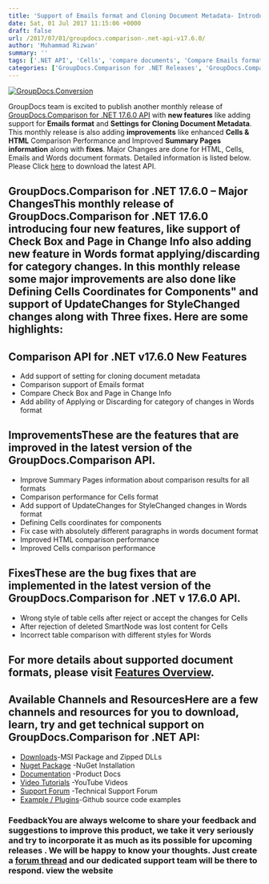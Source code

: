 ```yaml
---
title: 'Support of Emails format and Cloning Document Metadata- Introduced in GroupDocs.Comparison for .NET API v17.6.0'
date: Sat, 01 Jul 2017 11:15:06 +0000
draft: false
url: /2017/07/01/groupdocs.comparison-.net-api-v17.6.0/
author: 'Muhammad Rizwan'
summary: ''
tags: ['.NET API', 'Cells', 'compare documents', 'Compare Emails format', 'Docuement Comparison', 'Download', 'HTML', 'Improved', 'Latest API', 'Metadate Cloning', 'Performance', 'Words']
categories: ['GroupDocs.Comparison for .NET Releases', 'GroupDocs.Comparison Product Family']
---
```


[![GroupDocs.Conversion](https://blog.groupdocs.com/wp-content/uploads/sites/4/2016/11/groupdocs-comparison-net.png)](https://www.groupdocs.com/products/comparison/net)

GroupDocs team is excited to publish another monthly release of [GroupDocs.Comparison for .NET 17.6.0 API](http://www.groupdocs.com/products/comparison/net "Document Comparison API ") with **new features** like adding support for **Emails format** and **Settings for Cloning Document Metadata**. This monthly release is also adding **improvements** like enhanced **Cells & HTML** Comparison Performance and Improved **Summary Pages information** along with **fixes**. Major Changes are done for HTML, Cells, Emails and Words document formats. Detailed information is listed below. Please Click [here](https://downloads.groupdocs.com/comparison/net) to download the latest API.

## GroupDocs.Comparison for .NET 17.6.0 – Major ChangesThis monthly release of **GroupDocs.Comparison for .NET 17.6.0** introducing **four** new features, like support of **Check Box** and **Page in Change Info** also adding new feature in Words format **applying/discarding** for category changes. In this monthly release some major improvements are also done like Defining **Cells Coordinates** for Components" and support of **UpdateChanges** for **StyleChanged** changes along with **Three** fixes. Here are some highlights:

## Comparison API for .NET v17.6.0 New Features

*   Add support of setting for cloning document metadata
*   Comparison support of Emails format
*   Compare Check Box and Page in Change Info
*   Add ability of Applying or Discarding for category of changes in Words format

## ImprovementsThese are the features that are improved in the latest version of the **GroupDocs.Comparison API**.

*   Improve Summary Pages information about comparison results for all formats
*   Comparison performance for Cells format
*   Add support of UpdateChanges for StyleChanged changes in Words format
*   Defining Cells coordinates for components
*   Fix case with absolutely different paragraphs in words document format
*   Improved HTML comparison performance
*   Improved Cells comparison performance

## FixesThese are the bug fixes that are implemented in the latest version of the **GroupDocs.Comparison for .NET v 17.6.0 API**.

*   Wrong style of table cells after reject or accept the changes for Cells
*   After rejection of deleted SmartNode was lost content for Cells
*   Incorrect table comparison with different styles for Words

## For more details about supported document formats, please visit [Features Overview](http://groupdocs.com/docs/display/comparisonnet/Features+Overview).

## Available Channels and ResourcesHere are a few channels and resources for you to download, learn, try and get technical support on **GroupDocs.Comparison for .NET API**:

*   [Downloads](http://downloads.groupdocs.com/comparison/net "Dwonloads;")\-MSI Package and Zipped DLLs
*   [Nuget Package](https://www.nuget.org/packages/groupdocs-comparison-dotnet/ "GroupDocs.Comparison for .NET NuGet") -NuGet Installation
*   [Documentation](http://groupdocs.com/docs/display/comparisonnet/Home "Product Documentation") -Product Docs
*   [Video Tutorials](https://www.youtube.com/playlist?list=PLp-A5JSk_O76uvyS_WPOZm28eG-KRKiYy "GroupDocs.Comparison for .NET Videos") -YouTube Videos
*   [Support Forum](http://www.groupdocs.com/Community/forums/groupdocs.comparison-product-family/9/showforum.aspx "GroupDocs.Comparison for .NET Forum") -Technical Support Forum
*   [Example / Plugins](https://github.com/groupdocs-comparison/GroupDocs.Comparison-for-.NET "GroupDocs.Comparison for .NET Github")\-Github source code examples

### FeedbackYou are always welcome to share your feedback and suggestions to improve this product, we take it very seriously and try to incorporate it as much as its possible for upcoming releases . We will be happy to know your thoughts. Just create a [forum thread](http://www.groupdocs.com/Community/forums/groupdocs.comparison-product-family/9/showforum.aspx) and our dedicated support team will be there to respond. view the website




